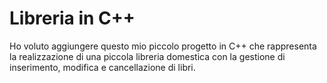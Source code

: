 # Libreria in C++

Ho voluto aggiungere questo mio piccolo progetto in C++ che rappresenta la realizzazione di una piccola libreria domestica con la gestione di inserimento, modifica e cancellazione di libri.

